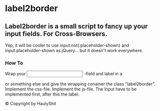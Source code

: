 # label2border
## Label2border is a small script to fancy up your input fields. For Cross-Browsers.

Yep, it will be cooler to use input:not(:placeholder-shown) and input:placeholder-shown as jQuery... but it doesn't work everywhere.

### How To
Wrap your <input/> -field and label in a <div> or something else and give the wrapping conainer the class "label2border".
Implement the css-file.
Implement the js-file.
The Input have to be implemented first, after this the label.

© Copyright by HaulyShit